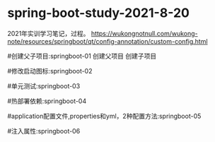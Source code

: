 # spring-boot-study-2021-8-20
2021年实训学习笔记，过程。
https://wukongnotnull.com/wukong-note/resources/springboot/qt/config-annotation/custom-config.html



#创建父子项目:springboot-01
创建父项目
创建子项目

#修改启动图标:springboot-02

#单元测试:springboot-03

#热部署依赖:springboot-04

#application配置文件,properties和yml，2种配置方法:springboot-05

#注入属性:springboot-06
